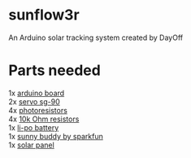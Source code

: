 # sunflow3r
An Arduino solar tracking system created by DayOff


# Parts needed 

1x [arduino board](https://www.amazon.com/Elegoo-EL-CB-001-ATmega328P-ATMEGA16U2-Arduino/dp/B01EWOE0UU/ref=pd_lpo_vtph_147_tr_img_2/144-0417184-2954809?_encoding=UTF8&psc=1&refRID=6EBVDPM3ZZYXJXWV7MFM)<br/>
2x [servo sg-90](https://www.amazon.com/Longruner-Helicopter-Airplane-Controls-KY66-5/dp/B01NA80LUR)<br/>
4x [photoresistors](https://www.amazon.com/Sensitive-Resistor-Photoresistor-Optoresistor-GL5516/dp/B008FUT7K6)<br/>
4x [10k Ohm resistors](https://www.amazon.com/Parts-Express-Flameproof-Resistor-Pcs/dp/B0002KR8JY)<br/>
1x [li-po battery](https://www.sparkfun.com/products/13813)<br/>
1x [sunny buddy by sparkfun](https://www.sparkfun.com/products/12885)<br/>
1x [solar panel](https://www.sparkfun.com/products/13782)<br/>

